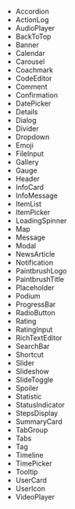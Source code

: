 - Accordion
- ActionLog
- AudioPlayer
- BackToTop
- Banner
- Calendar
- Carousel
- Coachmark
- CodeEditor
- Comment
- Confirmation
- DatePicker
- Details
- Dialog
- Divider
- Dropdown
- Emoji
- FileInput
- Gallery
- Gauge
- Header
- InfoCard
- InfoMessage
- ItemList
- ItemPicker
- LoadingSpinner
- Map
- Message
- Modal
- NewsArticle
- Notification
- PaintbrushLogo
- PaintbrushTitle
- Placeholder
- Podium
- ProgressBar
- RadioButton
- Rating
- RatingInput
- RichTextEditor
- SearchBar
- Shortcut
- Slider
- Slideshow
- SlideToggle
- Spoiler
- Statistic
- StatusIndicator
- StepsDisplay
- SummaryCard
- TabGroup
- Tabs
- Tag
- Timeline
- TimePicker
- Tooltip
- UserCard
- UserIcon
- VideoPlayer
